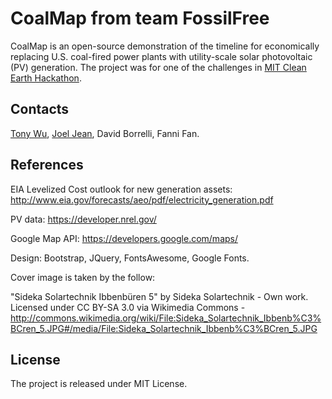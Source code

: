 CoalMap from team FossilFree
============================

CoalMap is an open-source demonstration of the timeline for economically replacing U.S. coal-fired power plants with utility-scale solar photovoltaic (PV) generation. The project was for one of the challenges in [MIT Clean Earth Hackathon](http://cleanearthhack.mit.edu/).

Contacts
--------
[Tony Wu](ttttonywu@gmail.com), [Joel Jean](http://www.joeljean.com/), David Borrelli, Fanni Fan.


References
----------
EIA Levelized Cost outlook for new generation assets: http://www.eia.gov/forecasts/aeo/pdf/electricity_generation.pdf

PV data: https://developer.nrel.gov/

Google Map API: https://developers.google.com/maps/

Design: Bootstrap, JQuery, FontsAwesome, Google Fonts.

Cover image is taken by the follow:

"Sideka Solartechnik Ibbenbüren 5" by Sideka Solartechnik - Own work. Licensed under CC BY-SA 3.0 via Wikimedia Commons - http://commons.wikimedia.org/wiki/File:Sideka_Solartechnik_Ibbenb%C3%BCren_5.JPG#/media/File:Sideka_Solartechnik_Ibbenb%C3%BCren_5.JPG


License
-------

The project is released under MIT License.
